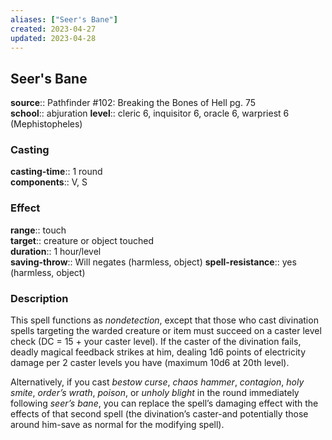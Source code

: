 ```yaml
---
aliases: ["Seer's Bane"]
created: 2023-04-27
updated: 2023-04-28
---
```


## Seer's Bane

**source**:: Pathfinder \#102: Breaking the Bones of Hell pg. 75  
**school**:: abjuration
**level**:: cleric 6, inquisitor 6, oracle 6, warpriest 6 (Mephistopheles)

### Casting

**casting-time**:: 1 round  
**components**:: V, S

### Effect

**range**:: touch  
**target**:: creature or object touched  
**duration**:: 1 hour/level  
**saving-throw**:: Will negates (harmless, object)
**spell-resistance**:: yes (harmless, object)

### Description

This spell functions as *nondetection*, except that those who cast divination spells targeting the warded creature or item must succeed on a caster level check (DC = 15 + your caster level). If the caster of the divination fails, deadly magical feedback strikes at him, dealing 1d6 points of electricity damage per 2 caster levels you have (maximum 10d6 at 20th level).  
  
Alternatively, if you cast *bestow curse*, *chaos hammer*, *contagion*, *holy smite*, *order’s wrath*, *poison*, or *unholy blight* in the round immediately following *seer’s bane*, you can replace the spell’s damaging effect with the effects of that second spell (the divination’s caster-and potentially those around him-save as normal for the modifying spell).
